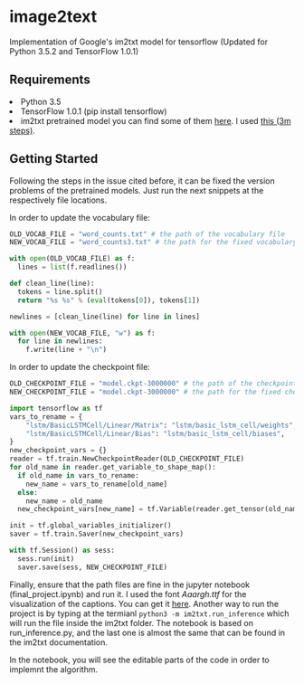 # image2text
Implementation of Google's im2txt model for tensorflow (Updated for Python 3.5.2 and TensorFlow 1.0.1)

## Requirements
<li>Python 3.5
<li>TensorFlow 1.0.1 (pip install tensorflow)
<li>im2txt pretrained model you can find some of them <a href="https://github.com/tensorflow/models/issues/466">here</a>. I used <a href="https://drive.google.com/file/d/0B_qCJ40uBfjEWVItOTdyNUFOMzg/view">this (3m steps)</a>.

## Getting Started
Following the steps in the issue cited before, it can be fixed the version problems of the pretrained models. Just run the next snippets at the respectively file locations.

In order to update the vocabulary file:
```python
OLD_VOCAB_FILE = "word_counts.txt" # the path of the vocabulary file
NEW_VOCAB_FILE = "word_counts3.txt" # the path for the fixed vocabulary file

with open(OLD_VOCAB_FILE) as f:
  lines = list(f.readlines())

def clean_line(line):
  tokens = line.split()
  return "%s %s" % (eval(tokens[0]), tokens[1])

newlines = [clean_line(line) for line in lines]

with open(NEW_VOCAB_FILE, "w") as f:
  for line in newlines:
    f.write(line + "\n")
```

In order to update the checkpoint file:
```python
OLD_CHECKPOINT_FILE = "model.ckpt-3000000" # the path of the checkpoint
NEW_CHECKPOINT_FILE = "model.ckpt-3000000" # the path for the fixed checkpoint

import tensorflow as tf
vars_to_rename = {
    "lstm/BasicLSTMCell/Linear/Matrix": "lstm/basic_lstm_cell/weights",
    "lstm/BasicLSTMCell/Linear/Bias": "lstm/basic_lstm_cell/biases",
}
new_checkpoint_vars = {}
reader = tf.train.NewCheckpointReader(OLD_CHECKPOINT_FILE)
for old_name in reader.get_variable_to_shape_map():
  if old_name in vars_to_rename:
    new_name = vars_to_rename[old_name]
  else:
    new_name = old_name
  new_checkpoint_vars[new_name] = tf.Variable(reader.get_tensor(old_name))

init = tf.global_variables_initializer()
saver = tf.train.Saver(new_checkpoint_vars)

with tf.Session() as sess:
  sess.run(init)
  saver.save(sess, NEW_CHECKPOINT_FILE)
```

Finally, ensure that the path files are fine in the jupyter notebook (final_project.ipynb) and run it. I used the font _Aaargh.ttf_ for the visualization of the captions. You can get it <a href="http://www.dafont.com/es/aaargh.font">here</a>.
Another way to run the project is by typing at the termianl ```python3 -m im2txt.run_inference``` which will run the file inside the im2txt folder. 
The notebook is based on run_inference.py, and the last one is almost the same that can be found in the im2txt documentation.


In the notebook, you will see the editable parts of the code in order to implemnt the algorithm.
